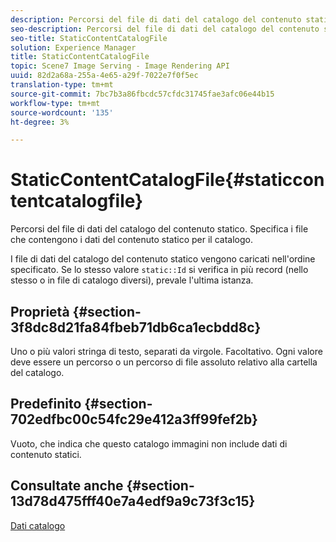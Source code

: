 ```yaml
---
description: Percorsi del file di dati del catalogo del contenuto statico. Specifica i file che contengono i dati del contenuto statico per il catalogo.
seo-description: Percorsi del file di dati del catalogo del contenuto statico. Specifica i file che contengono i dati del contenuto statico per il catalogo.
seo-title: StaticContentCatalogFile
solution: Experience Manager
title: StaticContentCatalogFile
topic: Scene7 Image Serving - Image Rendering API
uuid: 82d2a68a-255a-4e65-a29f-7022e7f0f5ec
translation-type: tm+mt
source-git-commit: 7bc7b3a86fbcdc57cfdc31745fae3afc06e44b15
workflow-type: tm+mt
source-wordcount: '135'
ht-degree: 3%

---
```



# StaticContentCatalogFile{#staticcontentcatalogfile}

Percorsi del file di dati del catalogo del contenuto statico. Specifica i file che contengono i dati del contenuto statico per il catalogo.

I file di dati del catalogo del contenuto statico vengono caricati nell&#39;ordine specificato. Se lo stesso valore `static::Id` si verifica in più record (nello stesso o in file di catalogo diversi), prevale l&#39;ultima istanza.

## Proprietà {#section-3f8dc8d21fa84fbeb71db6ca1ecbdd8c}

Uno o più valori stringa di testo, separati da virgole. Facoltativo. Ogni valore deve essere un percorso o un percorso di file assoluto relativo alla cartella del catalogo.

## Predefinito {#section-702edfbc00c54fc29e412a3ff99fef2b}

Vuoto, che indica che questo catalogo immagini non include dati di contenuto statici.

## Consultate anche {#section-13d78d475fff40e7a4edf9a9c73f3c15}

[Dati catalogo](../../../../../is-api/image-catalog/image-serving-api-ref/c-image-catalog-reference/c-overview/c-catalog-data-fields/c-catalog-data-fields.md#concept-b19581028ec44f98b9f5943624403d29)
